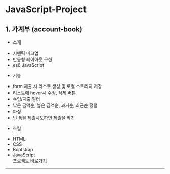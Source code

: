 # JavaScript-Project
## 1. 가계부 (account-book)
* 소개   
- 시맨틱 마크업   
- 반응형 레이아웃 구현   
- es6 JavaScript   
* 기능   
- form 제출 시 리스트 생성 및 로컬 스토리지 저장   
- 리스트에 hover시 수정, 삭제 버튼   
- 수입/지출 필터   
- 낮은 금액순, 높은 금액순, 과거순, 최근순 정렬   
- 파싱   
- 빈 폼을 제출시도하면 제출을 막기   
* 스킬   
- HTML   
- CSS   
- Bootstrap   
- JavaScript   
[프로젝트 바로가기](https://coolmj97.github.io/JavaScript-Project/account-book/)
<hr/>
